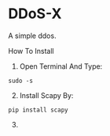 # DDoS-X
A simple ddos. 

How To Install

1. Open Terminal And Type:
```
sudo -s
```
2. Install Scapy By:
```
pip install scapy
```
3. 

